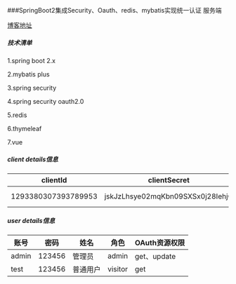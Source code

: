 ###SpringBoot2集成Security、Oauth、redis、mybatis实现统一认证 服务端

[博客地址](https://blog.csdn.net/zhourenfei17/article/details/108022884)

##### 技术清单

1.spring boot 2.x

2.mybatis plus

3.spring security

4.spring security oauth2.0

5.redis

6.thymeleaf

7.vue

##### client details信息

| clientId            | clientSecret                     | scope      | redirectUri                 |
| ------------------- | -------------------------------- | ---------- | --------------------------- |
| 1293380307393789953 | jskJzLhsye02mqKbn09SXSx0j28IehjG | read write | http://localhost:8090/index |

##### user details信息

| 账号  | 密码   | 姓名     | 角色    | OAuth资源权限 |
| ----- | ------ | -------- | ------- | ------------- |
| admin | 123456 | 管理员   | admin   | get、update   |
| test  | 123456 | 普通用户 | visitor | get           |

